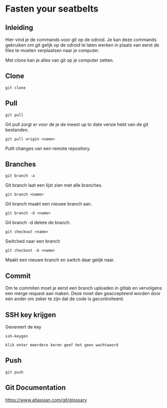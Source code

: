 # Fasten your seatbelts

## Inleiding
Hier vind je de commands voor git op de odroid. Je kan deze commands gebruiken om
git gelijk op de odroid te laten werken in plaats van eerst de files te moeten verplaatsen
naar je computer.

Met clone kan je alles van git op je computer zetten.
## Clone

    git clone

## Pull

    git pull

Git pull zorgt er voor de je de meest up to date versie hebt van de git bestanden.

    git pull origin <name>

Pullt changes van een remote repository.
## Branches

    git branch -a

Git branch laat een lijst zien met alle branches.

    git branch <name>

Git branch maakt een nieuwe branch aan.

    git branch -d <name>

Git branch -d delete de branch.  

    git checkout <name>

Switched naar een branch

    git checkout -b <name>

Maakt een nieuwe branch en switch daar gelijk naar.
## Commit
Om te commiten moet je eerst een branch uploaden in gitlab en vervolgens een merge request
aan maken. Deze moet dan geaccepteerd worden door een ander om zeker te zijn dat de code
is gecontrolleerd.

## SSH key krijgen
Genereert de key

    ssh-keygen
    
    klik enter meerdere keren geef het geen wachtwoord

## Push

    git push

## Git Documentation 
https://www.atlassian.com/git/glossary

